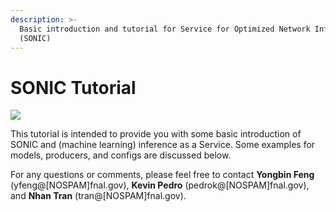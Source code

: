 ```yaml
---
description: >-
  Basic introduction and tutorial for Service for Optimized Network Inference on Coprocessors
  (SONIC)
---
```


# SONIC Tutorial

![](.gitbook/assets/SONIC\_Logo.png)

This tutorial is intended to provide you with some basic introduction of SONIC and (machine learning) inference as a Service. Some examples for models, producers, and configs are discussed below.

For any questions or comments, please feel free to contact **Yongbin Feng** (yfeng@\[NOSPAM]fnal.gov), **Kevin Pedro** (pedrok@\[NOSPAM]fnal.gov), and **Nhan Tran** (tran@\[NOSPAM]fnal.gov).
